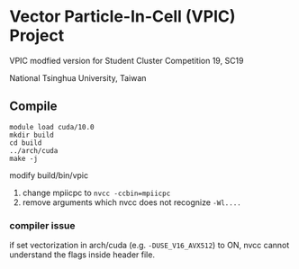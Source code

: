 # Vector Particle-In-Cell (VPIC) Project

VPIC modfied version for Student Cluster Competition 19, SC19

National Tsinghua University, Taiwan

## Compile

```
module load cuda/10.0
mkdir build
cd build
../arch/cuda
make -j
```

modify build/bin/vpic

1. change mpiicpc to `nvcc -ccbin=mpiicpc`
2. remove arguments which nvcc does not recognize `-Wl....`

### compiler issue
if set vectorization in arch/cuda (e.g. `-DUSE_V16_AVX512`) to ON, nvcc cannot understand the flags inside header file.
